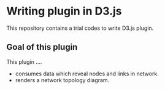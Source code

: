 # Writing plugin in D3.js

This repository contains a trial codes to write D3.js plugin.

## Goal of this plugin

This plugin ....

* consumes data which reveal nodes and links in network.
* renders a network topology diagram.
